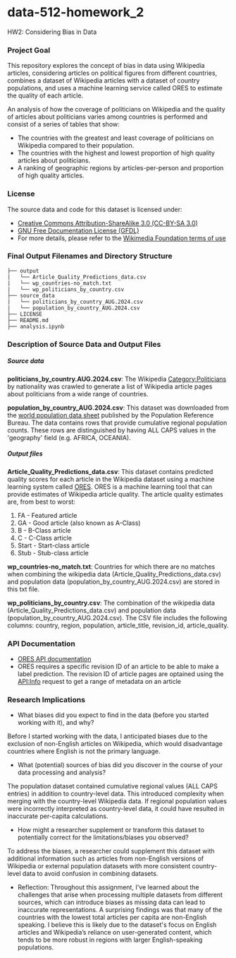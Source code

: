 # data-512-homework_2

HW2: Considering Bias in Data

### Project Goal

This repository explores the concept of bias in data using Wikipedia articles, considering articles on political figures from different countries, combines a dataset of Wikipedia articles with a dataset of country populations, and uses a machine learning service called ORES to estimate the quality of each article.

An analysis of how the coverage of politicians on Wikipedia and the quality of articles about politicians varies among countries is performed and consist of a series of tables that show:

- The countries with the greatest and least coverage of politicians on Wikipedia compared to their population.
- The countries with the highest and lowest proportion of high quality articles about politicians.
- A ranking of geographic regions by articles-per-person and proportion of high quality articles.


### License

The source data and code for this dataset is licensed under:
- [Creative Commons Attribution-ShareAlike 3.0 (CC-BY-SA 3.0)](https://creativecommons.org/licenses/by-sa/3.0/deed.en)
- [GNU Free Documentation License (GFDL)](https://www.gnu.org/licenses/fdl-1.3.en.html)
- For more details, please refer to the [Wikimedia Foundation terms of use](https://foundation.wikimedia.org/wiki/Policy:Terms_of_Use)


### Final Output Filenames and Directory Structure

```
├── output
|   └── Article_Quality_Predictions_data.csv
|   └── wp_countries-no_match.txt
|   └── wp_politicians_by_country.csv
├── source_data
|   └── politicians_by_country_AUG.2024.csv
|   └── population_by_country_AUG.2024.csv
├── LICENSE
├── README.md
├── analysis.ipynb
```


### Description of Source Data and Output Files

##### Source data
**politicians_by_country.AUG.2024.csv**:
The Wikipedia [Category:Politicians](https://en.wikipedia.org/wiki/Category:Politicians_by_nationality) by nationality was crawled to generate a list of Wikipedia article pages about politicians from a wide range of countries.

**population_by_country_AUG.2024.csv**: This dataset was downloaded from the [world population data sheet](https://www.prb.org/international/indicator/population/table/) published by the Population Reference Bureau. The data contains rows that provide cumulative regional population counts. These rows are distinguished by having ALL CAPS values in the 'geography' field (e.g. AFRICA, OCEANIA).

##### Output files

**Article_Quality_Predictions_data.csv**:
This dataset contains predicted quality scores for each article in the Wikipedia dataset using a machine learning system called [ORES](https://www.mediawiki.org/wiki/ORES). ORES is a machine learning tool that can provide estimates of Wikipedia article quality. The article quality estimates are, from best to worst:
1. FA - Featured article
2. GA - Good article (also known as A-Class)
3. B - B-Class article
4. C - C-Class article
5. Start - Start-class article
6. Stub - Stub-class article

**wp_countries-no_match.txt**: Countries for which there are no matches when combining the wikipedia data (Article_Quality_Predictions_data.csv) and population data (population_by_country_AUG.2024.csv) are stored in this txt file.


**wp_politicians_by_country.csv**: The combination of the wikipedia data (Article_Quality_Predictions_data.csv) and population data (population_by_country_AUG.2024.csv).
The CSV file includes the following columns: country, region, population, article_title, revision_id, article_quality.




### API Documentation

- [ORES API documentation](https://ores.wikimedia.org)
- ORES requires a specific revision ID of an article to be able to make a label prediction. The revision ID of article pages are optained  using the [API:Info](https://www.mediawiki.org/wiki/API:Info) request to get a range of metadata on an article



### Research Implications

- What biases did you expect to find in the data (before you started working with it), and why?

Before I started working with the data, I anticipated biases due to the exclusion of non-English articles on Wikipedia, which would disadvantage countries where English is not the primary language.

- What (potential) sources of bias did you discover in the course of your data processing and analysis?

The population dataset contained cumulative regional values (ALL CAPS entries) in addition to country-level data. This introduced complexity when merging with the country-level Wikipedia data. If regional population values were incorrectly interpreted as country-level data, it could have resulted in inaccurate per-capita calculations.


- How might a researcher supplement or transform this dataset to potentially correct for the limitations/biases you observed?

To address the biases, a researcher could supplement this dataset with additional information such as articles from non-English versions of Wikipedia or external population datasets with more consistent country-level data to avoid confusion in combining datasets.


- Reflection:
Throughout this assignment, I've learned about the challenges that arise when processing multiple datasets from different sources, which can introduce biases as missing data can lead to inaccurate representations. A surprising findings was that many of the countries with the lowest total articles per capita are non-English speaking. I believe this is likely due to the dataset's focus on English articles and Wikipedia’s reliance on user-generated content, which tends to be more robust in regions with larger English-speaking populations.
